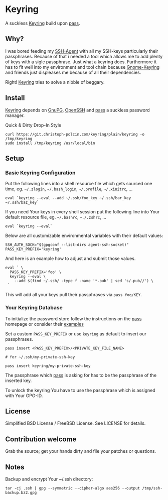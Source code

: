 # Keyring

A suckless [Keyring] build upon [pass].

## Why?

I was bored feeding my [SSH-Agent] with all my SSH-keys particularly
their passphrases. Because of that i needed a tool which allows me
to add plenty of keys with a sigle passphrase. Just what a keyring does.
Furthermore it has to fit well into my environment and tool chain because
[Gnome-Keyring] and friends just displeases me because of all their
dependencies.

Right! [Keyring] tries to solve a nibble of beggary.


## Install

[Keyring] depends on [GnuPG], [OpenSSH] and [pass] a suckless password manager.

Quick & Dirty Drop-In Style

    curl https://git.christoph-polcin.com/keyring/plain/keyring -o /tmp/keyring
    sudo install /tmp/keyring /usr/local/bin


## Setup

### Basic Keyring Configuration

Put the following lines into a shell resource file which gets sourced one time,
eg. `~/.zlogin`, `~/.bash_login`, `~/.profile`, `~/.xinitrc`, ...

    eval `keyring --eval --add ~/.ssh/foo_key ~/.ssh/bar_key ~/.ssh/baz_key`

If you need Your keys in every shell session put the following line into
Your default resource file, eg. `~/.bashrc`, `~./.zshrc`, ...

    eval `keyring --eval`

Below are all customizable environmental variables with their default values:

    SSH_AUTH_SOCK="$(gpgconf --list-dirs agent-ssh-socket)"
    PASS_KEY_PREFIX='keyring'

And here is an example how to adjust and submit those values.

    eval ` \
      PASS_KEY_PREFIX='foo' \
      keyring --eval \
        --add $(find ~/.ssh/ -type f -name '*.pub' | sed 's/.pub//') \
     `

This will add all your keys pull their passphrases via `pass foo/KEY`.

### Your Keyring Database

To initialize the password store follow the instructions on the [pass] homepage
or consider their [examples]

Set a custom `PASS_KEY_PREFIX` or use `keyring` as default to insert our passphrases.

    pass insert <PASS_KEY_PREFIX>/<PRIVATE_KEY_FILE_NAME>
    
    # for ~/.ssh/my-private-ssh-key
    
    pass insert keyring/my-private-ssh-key

The passphrase which [pass] is asking for has to be the passphrase
of the inserted key.

To unlock the keyring You have to use the passphrase which is assigned with
Your GPG-ID.

## License

Simplified BSD License / FreeBSD License. See LICENSE for details.


## Contribution welcome

Grab the source; get your hands dirty and file your patches or questions.


## Notes

Backup and encrypt Your ~/.ssh directory:

    tar -cj .ssh | gpg --symmetric --cipher-algo aes256 --output /tmp/ssh-backup.bz2.gpg


[examples]:         http://git.zx2c4.com/password-store/about/#EXTENDED%20GIT%20EXAMPLE
[SSH-Agent]:        https://en.wikipedia.org/wiki/Ssh-agent
[GnuPG]:            http://www.gnupg.org/
[OpenSSH]:          http://www.openssh.org/
[pass]:             http://zx2c4.com/projects/password-store/
[Gnome-Keyring]:    https://live.gnome.org/GnomeKeyring
[Keyring]:          https://git.christoph-polcin.com/keyring/

